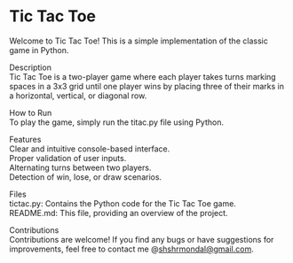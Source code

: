 # Tic Tac Toe
Welcome to Tic Tac Toe! This is a simple implementation of the classic game in Python.  

Description  
Tic Tac Toe is a two-player game where each player takes turns marking spaces in a 3x3 grid until one player wins by placing three of their marks in a horizontal, vertical, or diagonal row.

How to Run  
To play the game, simply run the titac.py file using Python.  

Features  
Clear and intuitive console-based interface.  
Proper validation of user inputs.  
Alternating turns between two players.  
Detection of win, lose, or draw scenarios.  

Files  
tictac.py: Contains the Python code for the Tic Tac Toe game.  
README.md: This file, providing an overview of the project.  

Contributions  
Contributions are welcome! If you find any bugs or have suggestions for improvements, feel free to contact me @shshrmondal@gmail.com.  


